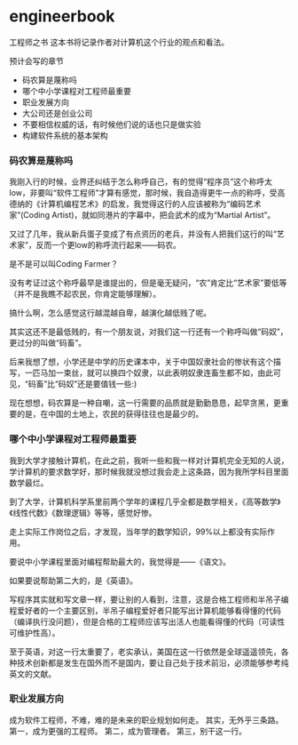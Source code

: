 engineerbook
============

工程师之书
这本书将记录作者对计算机这个行业的观点和看法。

预计会写的章节

* 码农算是蔑称吗
* 哪个中小学课程对工程师最重要
* 职业发展方向
* 大公司还是创业公司
* 不要相信权威的话，有时候他们说的话也只是做实验
* 构建软件系统的基本架构

### 码农算是蔑称吗

我刚入行的时候，业界还纠结于怎么称呼自己，有的觉得“程序员”这个称呼太low，非要叫“软件工程师”才算有感觉，那时候，我自造得更牛一点的称呼，受高德纳的《计算机编程艺术》的启发，我觉得这行的人应该被称为“编码艺术家”(Coding Artist)，就如同港片的字幕中，把会武术的成为“Martial Artist”。

又过了几年，我从新兵蛋子变成了有点资历的老兵，并没有人把我们这行的叫“艺术家”，反而一个更low的称呼流行起来——码农。

是不是可以叫Coding Farmer？

没有考证过这个称呼最早是谁提出的，但是毫无疑问，“农”肯定比“艺术家”要低等（并不是我瞧不起农民，你肯定能够理解）。

搞什么啊，怎么感觉这行越混越自卑，越演化越低贱了呢。

其实这还不是最低贱的，有一个朋友说，对我们这一行还有一个称呼叫做“码奴”，更过分的叫做“码畜”。

后来我想了想，小学还是中学的历史课本中，关于中国奴隶社会的惨状有这个描写，一匹马加一束丝，就可以换四个奴隶，以此表明奴隶连畜生都不如，由此可见，“码畜”比“码奴”还是要值钱一些:)

现在想想，码农算是一种自嘲，这一行需要的品质就是勤勤恳恳，起早贪黑，更重要的是，在中国的土地上，农民的获得往往也是最少的。


### 哪个中小学课程对工程师最重要

我到大学才接触计算机，在此之前，我听一些和我一样对计算机完全无知的人说，学计算机的要求数学好，那时候我就没想过我会走上这条路，因为我所学科目里面数学最烂。

到了大学，计算机科学系里前两个学年的课程几乎全都是数学相关，《高等数学》《线性代数》《数理逻辑》等等，感觉好惨。

走上实际工作岗位之后，才发现，当年学的数学知识，99%以上都没有实际作用。

要说中小学课程里面对编程帮助最大的，我觉得是——《语文》。

如果要说帮助第二大的，是《英语》。

写程序其实就和写文章一样，要让别的人看到，注意，这是合格工程师和半吊子编程爱好者的一个主要区别，半吊子编程爱好者只能写出计算机能够看得懂的代码（编译执行没问题），但是合格的工程师应该写出活人也能看得懂的代码（可读性可维护性高）。

至于英语，对这一行太重要了，老实承认，美国在这一行依然是全球遥遥领先，各种技术创新都是发生在国外而不是国内，要让自己处于技术前沿，必须能够参考纯英文的文献。

### 职业发展方向

成为软件工程师，不难，难的是未来的职业规划如何走。
其实，无外乎三条路。
第一，成为更强的工程师。
第二，成为管理者。
第三，别干这一行。